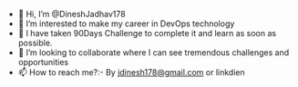 - 👋 Hi, I’m @DineshJadhav178
- 👀 I’m interested to make my career in DevOps technology
- 🌱 I have taken 90Days Challenge to complete it and learn as soon as possible.
- 💞️ I’m looking to collaborate where I can see tremendous challenges and opportunities
- 📫 How to reach me?:- By jdinesh178@gmail.com or linkdien

<!---
DineshJadhav178/DineshJadhav178 is a ✨ special ✨ repository because its `README.md` (this file) appears on your GitHub profile.
You can click the Preview link to take a look at your changes.
--->
